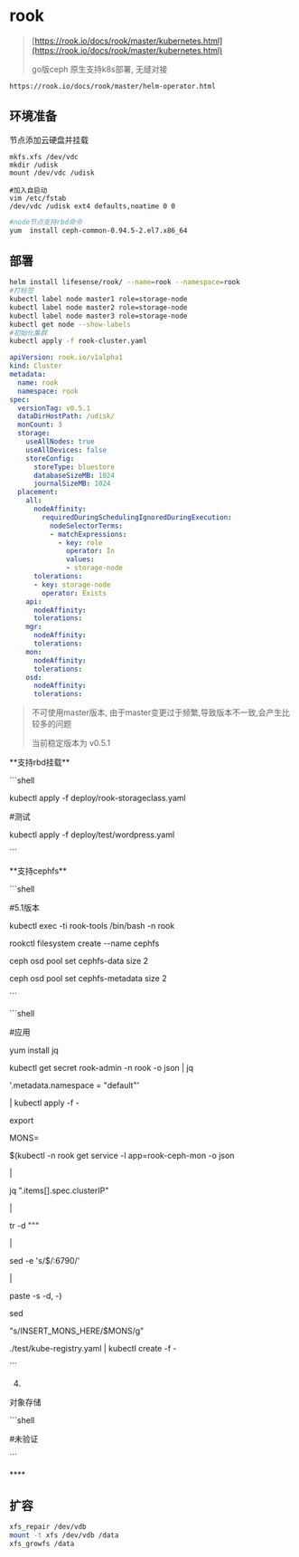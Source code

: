 # rook

> [https://rook.io/docs/rook/master/kubernetes.html](https://rook.io/docs/rook/master/kubernetes.html)
>
> go版ceph 原生支持k8s部署, 无缝对接

```
https://rook.io/docs/rook/master/helm-operator.html
```

## 环境准备

节点添加云硬盘并挂载

```
mkfs.xfs /dev/vdc
mkdir /udisk
mount /dev/vdc /udisk
```

```
#加入自启动
vim /etc/fstab
/dev/vdc /udisk ext4 defaults,noatime 0 0
```

```bash
#node节点支持rbd命令
yum  install ceph-common-0.94.5-2.el7.x86_64
```

## 部署

```bash
helm install lifesense/rook/ --name=rook --namespace=rook
#打标签
kubectl label node master1 role=storage-node
kubectl label node master2 role=storage-node
kubectl label node master3 role=storage-node
kubectl get node --show-labels
#初始化集群
kubectl apply -f rook-cluster.yaml
```

```yaml
apiVersion: rook.io/v1alpha1
kind: Cluster
metadata:
  name: rook
  namespace: rook
spec:
  versionTag: v0.5.1
  dataDirHostPath: /udisk/
  monCount: 3
  storage:
    useAllNodes: true
    useAllDevices: false
    storeConfig:
      storeType: bluestore
      databaseSizeMB: 1024
      journalSizeMB: 1024
  placement:
    all:
      nodeAffinity:
        requiredDuringSchedulingIgnoredDuringExecution:
          nodeSelectorTerms:
          - matchExpressions:
            - key: role
              operator: In
              values:
              - storage-node
      tolerations:
      - key: storage-node
        operator: Exists
    api:
      nodeAffinity:
      tolerations:
    mgr:
      nodeAffinity:
      tolerations:
    mon:
      nodeAffinity:
      tolerations:
    osd:
      nodeAffinity:
      tolerations:
```

> 不可使用master版本, 由于master变更过于频繁,导致版本不一致,会产生比较多的问题
>
> 当前稳定版本为 v0.5.1



\*\*支持rbd挂载\*\*

\`\`\`shell

kubectl apply -f deploy/rook-storageclass.yaml

\#测试

kubectl apply -f deploy/test/wordpress.yaml

\`\`\`

\*\*支持cephfs\*\*

\`\`\`shell

\#5.1版本

kubectl exec -ti rook-tools /bin/bash -n rook

rookctl filesystem create --name cephfs

ceph osd pool set cephfs-data size 2

ceph osd pool set cephfs-metadata size 2

\`\`\`

\`\`\`shell

\#应用

yum install jq

kubectl get secret rook-admin -n rook -o json \| jq

'.metadata.namespace = "default"'

\| kubectl apply -f -

export

MONS=

$\(kubectl -n rook get service -l app=rook-ceph-mon -o json

\|

jq ".items\[\].spec.clusterIP"

\|

tr -d "\""

\|

sed -e 's/$/:6790/'

\|

paste -s -d, -\)

sed

"s/INSERT\_MONS\_HERE/$MONS/g"

./test/kube-registry.yaml \| kubectl create -f -

\`\`\`

4.

对象存储

\`\`\`shell

\#未验证

\`\`\`

\*\*\*\*



## 扩容

```bash
xfs_repair /dev/vdb
mount -t xfs /dev/vdb /data
xfs_growfs /data
```



